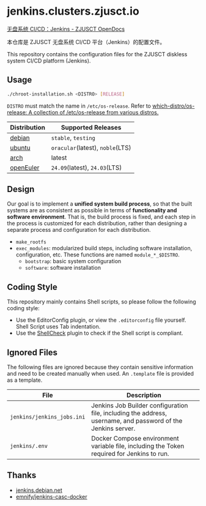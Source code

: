 # jenkins.clusters.zjusct.io

[无盘系统 CI/CD：Jenkins - ZJUSCT OpenDocs](https://zjusct.pages.zjusct.io/opendocs/operation/system/diskless/auto/)

本仓库是 ZJUSCT 无盘系统 CI/CD 平台（Jenkins）的配置文件。

This repository contains the configuration files for the ZJUSCT diskless system CI/CD platform (Jenkins).

## Usage

```bash
./chroot-installation.sh <DISTRO> [RELEASE]
```

`DISTRO` must match the name in `/etc/os-release`. Refer to [which-distro/os-release: A collection of /etc/os-release from various distros.](https://github.com/which-distro/os-release)

| Distribution | Supported Releases |
| ------------ | ------------------- |
| [debian](https://www.debian.org/releases/) | `stable`, `testing` |
| [ubuntu](https://releases.ubuntu.com/) | `oracular`(latest), `noble`(LTS) |
| [arch](https://archlinux.org/download/) | latest |
| [openEuler](https://openeuler.org/en/download.html) | `24.09`(latest), `24.03`(LTS) |

## Design

Our goal is to implement a **unified system build process**, so that the built systems are as consistent as possible in terms of **functionality and software environment**. That is, the build process is fixed, and each step in the process is customized for each distribution, rather than designing a separate process and configuration for each distribution.

- `make_rootfs`
- `exec_modules`: modularized build steps, including software installation, configuration, etc. These functions are named `module_*_$DISTRO`.
    - `bootstrap`: basic system configuration
    - `software`: software installation

## Coding Style

This repository mainly contains Shell scripts, so please follow the following coding style:

- Use the EditorConfig plugin, or view the `.editorconfig` file yourself. Shell Script uses Tab indentation.
- Use the [ShellCheck](https://marketplace.visualstudio.com/items?itemName=timonwong.shellcheck) plugin to check if the Shell script is compliant.

## Ignored Files

The following files are ignored because they contain sensitive information and need to be created manually when used. An `.template` file is provided as a template.

| File | Description |
| ---- | ----------- |
| `jenkins/jenkins_jobs.ini` | Jenkins Job Builder configuration file, including the address, username, and password of the Jenkins server. |
| `jenkins/.env` | Docker Compose environment variable file, including the Token required for Jenkins to run. |

## Thanks

- [jenkins.debian.net](https://salsa.debian.org/qa/jenkins.debian.net)
- [emnify/jenkins-casc-docker](https://github.com/emnify/jenkins-casc-docker)
